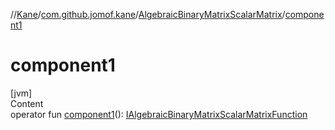 //[Kane](../../index.md)/[com.github.jomof.kane](../index.md)/[AlgebraicBinaryMatrixScalarMatrix](index.md)/[component1](component1.md)



# component1  
[jvm]  
Content  
operator fun [component1](component1.md)(): [IAlgebraicBinaryMatrixScalarMatrixFunction](../-i-algebraic-binary-matrix-scalar-matrix-function/index.md)  




